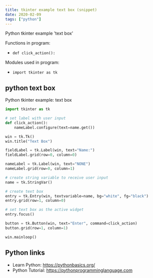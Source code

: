 ```yaml
---
title: tkinter example text box (snippet)
date: 2020-02-09
tags: ["python"]
---
```

Python tkinter example 'text box'

Functions in program: 
* `def click_action():`

Modules used in program: 
* `import tkinter as tk`

## python text box

Python tkinter example: text box

```python
import tkinter as tk

# set label with user input
def click_action():
    nameLabel.configure(text=name.get())

win = tk.Tk()
win.title("Text Box")

fieldLabel = tk.Label(win, text="Name:")
fieldLabel.grid(row=0, column=0)

nameLabel = tk.Label(win, text="NONE")
nameLabel.grid(row=0, column=1)

# create string variable to receive user input
name = tk.StringVar()

# create text box
entry = tk.Entry(win, textvariable=name, bg="white", fg="black")
entry.grid(row=1, column=0)

# set text box as the active widget
entry.focus()

button = tk.Button(win, text="Enter", command=click_action)
button.grid(row=1, column=1)

win.mainloop()


```

## Python links

- Learn Python: https://pythonbasics.org/
- Python Tutorial: https://pythonprogramminglanguage.com
